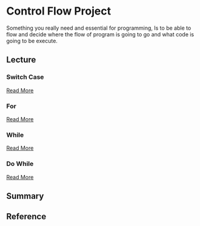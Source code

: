 # Control Flow Project
Something you really need and essential for programming, Is to be able to flow and decide where the flow of program is going to go and what code is going to be execute.

## Lecture


### Switch Case
[Read More](https://github.com/Harin3Bone/java-fundamental/tree/learn/4-Flow/Swtich.md)

### For
[Read More](https://github.com/Harin3Bone/java-fundamental/tree/learn/4-Flow/For.md)

### While
[Read More](https://github.com/Harin3Bone/java-fundamental/tree/learn/4-Flow/While.md)

### Do While
[Read More](https://github.com/Harin3Bone/java-fundamental/tree/learn/4-Flow/While.md)

## Summary

## Reference